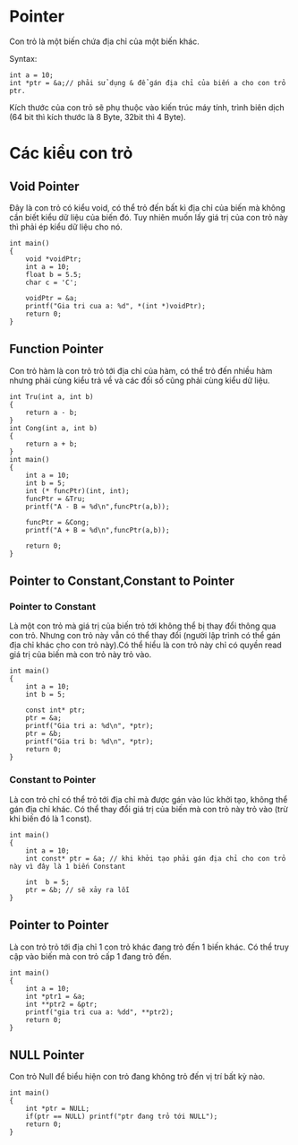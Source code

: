 
# Pointer
Con trỏ là một biến chứa địa chỉ của một biến khác.

Syntax:
```
int a = 10;
int *ptr = &a;// phải sử dụng & để gán địa chỉ của biến a cho con trỏ ptr.
```
Kích thước của con trỏ sẽ phụ thuộc vào kiến trúc máy tính, trình biên dịch (64 bit thì kích thước là 8 Byte, 32bit thì 4 Byte).

# Các kiểu con trỏ
## Void Pointer
Đây là con trỏ có kiểu void, có thể trỏ đến bất kì địa chỉ của biến mà không cần biết kiểu dữ liệu của biến đó. Tuy nhiên muốn lấy giá trị của con trỏ này thì phải ép kiểu dữ liệu cho nó.
```
int main()
{
    void *voidPtr;
    int a = 10;
    float b = 5.5;
    char c = 'C';

    voidPtr = &a;
    printf("Gia tri cua a: %d", *(int *)voidPtr);
    return 0;
}
```
## Function Pointer
Con trỏ hàm là con trỏ trỏ tới địa chỉ của hàm, có thể trỏ đến nhiều hàm nhưng phải cùng kiểu trả về và các đối số cũng phải cùng kiểu dữ liệu.
```
int Tru(int a, int b)
{
    return a - b;
}
int Cong(int a, int b)
{
    return a + b;
}
int main()
{
    int a = 10;
    int b = 5;
    int (* funcPtr)(int, int);
    funcPtr = &Tru;
    printf("A - B = %d\n",funcPtr(a,b));

    funcPtr = &Cong;
    printf("A + B = %d\n",funcPtr(a,b));

    return 0;
}
```
## Pointer to Constant,Constant to Pointer
### Pointer to Constant
Là một con trỏ mà giá trị của biến trỏ tới không thể bị thay đổi thông qua con trỏ. Nhưng con trỏ này vẫn có thể thay đổi (người lập trình có thể gán địa chỉ khác cho con trỏ này).Có thể hiểu là con trỏ này chỉ có quyền read giá trị của biến mà con trỏ này trỏ vào.
```
int main()
{
    int a = 10;
    int b = 5;

    const int* ptr;
    ptr = &a;
    printf("Gia tri a: %d\n", *ptr);
    ptr = &b;
    printf("Gia tri b: %d\n", *ptr);
    return 0;
}
```
### Constant to Pointer
Là con trỏ chỉ có thể trỏ tới địa chỉ mà được gán vào lúc khởi tạo, không thể gán địa chỉ khác. Có thể thay đổi giá trị của biến mà con trỏ này trỏ vào (trừ khi biến đó là 1 const).
```
int main()
{
    int a = 10;
    int const* ptr = &a; // khi khởi tạo phải gán địa chỉ cho con trỏ này vì đây là 1 biến Constant
    
    int  b = 5;
    ptr = &b; // sẽ xảy ra lỗi
}
```
## Pointer to Pointer

Là con trỏ trỏ tới địa chỉ 1 con trỏ khác đang trỏ đến 1 biến khác. Có thể truy cập vào biến mà con trỏ cấp 1 đang trỏ đến.
```
int main()
{
    int a = 10;
    int *ptr1 = &a;
    int **ptr2 = &ptr;
    printf("gia tri cua a: %dd", **ptr2);
    return 0;
}
```
## NULL Pointer

Con trỏ Null để biểu hiện con trỏ đang không trỏ đến vị trí bất kỳ nào.

```
int main()
{
    int *ptr = NULL;
    if(ptr == NULL) printf("ptr đang trỏ tới NULL");
    return 0;
}
```
